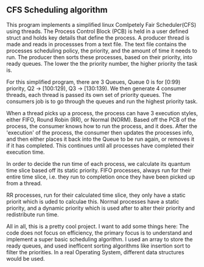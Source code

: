 ## CFS Scheduling algorithm
This program implements a simplified linux Comlpetely Fair Scheduler(CFS) using threads. The Process Control Block (PCB) is held in a user defined struct and holds key details that define the process. A producer thread is made and reads in processses from a text file. The text file contains the processes scheduling policy, the priority, and the amount of time it needs to run. The producer then sorts these processes, based on their priority, into ready queues. The lower the the priority number, the higher priority the task is. 

For this simplified program, there are 3 Queues, Queue 0 is for [0:99) priority, Q2 -> [100:129), Q3 -> [130:139).
We then generate 4 consumer threads, each thread is passed its own set of priority queues. The consumers job is to go through the queues and run the highest priority task.

When a thread picks up a process, the process can have 3 execution styles, either FIFO, Round Robin (RR), or Normal (NORM). Based off the PCB of the process, the consumer knows how to run the process, and it does. After the 'execution' of the process, the consumer then updates the processes info, and then either places it back into the Queue to be run again, or removes it if it has completed. This continues until all processes have completed their execution time.

In order to decide the run time of each process, we calculate its quantum time slice based off its static priority. FIFO processes, always run for their entire time slice, i.e. they run to completion once they have been picked up from a thread.

RR processes, run for their calculated time slice, they only have a static priorit which is uded to calculae this.
Normal processes have a static priority, and a dynamic priority which is used after to alter their priority and redistribute run time.

All in all, this is a pretty cool project. I want to add some things here: The code does not focus on efficiency, the primary focus is to understand and implement a super basic scheduling algorithm. I used an array to store the ready queues, and used inefficent sorting algorithms like insertion sort to filter the priorities. In a real Operating System, different data structures would be used.